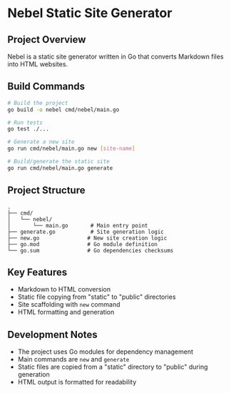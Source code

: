 # Nebel Static Site Generator

## Project Overview
Nebel is a static site generator written in Go that converts Markdown files into HTML websites.

## Build Commands
```bash
# Build the project
go build -o nebel cmd/nebel/main.go

# Run tests
go test ./...

# Generate a new site
go run cmd/nebel/main.go new [site-name]

# Build/generate the static site
go run cmd/nebel/main.go generate
```

## Project Structure
```
.
├── cmd/
│   └── nebel/
│       └── main.go       # Main entry point
├── generate.go           # Site generation logic
├── new.go               # New site creation logic
├── go.mod               # Go module definition
└── go.sum               # Go dependencies checksums
```

## Key Features
- Markdown to HTML conversion
- Static file copying from "static" to "public" directories
- Site scaffolding with `new` command
- HTML formatting and generation

## Development Notes
- The project uses Go modules for dependency management
- Main commands are `new` and `generate`
- Static files are copied from a "static" directory to "public" during generation
- HTML output is formatted for readability